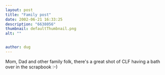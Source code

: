 ```yaml
---
layout: post
title: "Family post"
date: 2002-06-21 16:33:25
description: "6638056"
thumbnail: defaultThumbnail.png
alt: ""


author: dug
---
```


<p>Mom, Dad and other family folk, there's a great shot of <span class="caps">CLF </span>having a bath over in the scrapbook :-)</p>
